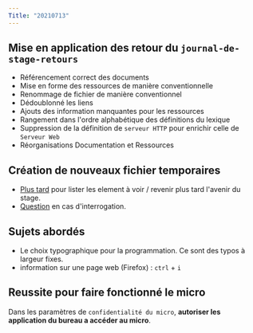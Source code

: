 ```yaml
---
Title: "20210713"
---
```


## Mise en application des retour du `journal-de-stage-retours`
- Référencement correct des documents
- Mise en forme des ressources de manière conventionnelle
- Renommage de fichier de manière conventionnel
- Dédoublonné les liens
- Ajouts des information manquantes pour les ressources
- Rangement dans l'ordre alphabétique des définitions du lexique
- Suppression de la définition de `serveur HTTP` pour enrichir celle de `Serveur Web`
- Réorganisations Documentation et Ressources

## Création de nouveaux fichier temporaires
- [Plus tard](../tmp/a-voir-plus-tard.md) pour lister les element à voir / revenir plus tard l'avenir du stage.
- [Question](../tmp/questions.md) en cas d'interrogation.

## Sujets abordés
- Le choix typographique pour la programmation. Ce sont des typos à largeur fixes.
- information sur une page web (Firefox) : `ctrl` + `i`

## Reussite pour faire fonctionné le micro
Dans les paramètres de `confidentialité du micro`, **autoriser les application du bureau a accéder au micro**.
